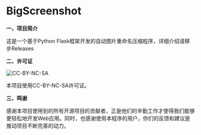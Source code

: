 # **BigScreenshot**

**一、项目简介**

这是一个基于Python Flask框架开发的自动图片重命名压缩程序，详细介绍请移步Releases

**二、许可证**

![CC-BY-NC-SA](https://mirrors.creativecommons.org/presskit/buttons/88x31/svg/by-nc-sa.svg)

本项目使用CC-BY-NC-SA许可证。

**三、鸣谢**

感谢本项目使用到的所有开源项目的贡献者，正是他们的辛勤工作才使得我们能够更轻松地开发Web应用。同时，也感谢使用本程序的用户，你们的反馈和建议是推动项目不断完善的动力。
